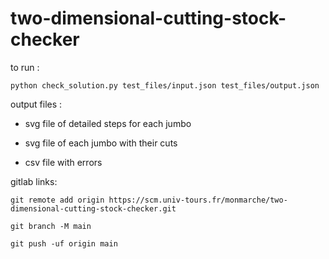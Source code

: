 # two-dimensional-cutting-stock-checker



to run :

    python check_solution.py test_files/input.json test_files/output.json

output files :
    
- svg file of detailed steps for each jumbo
    
- svg file of each jumbo with their cuts
    
- csv file with errors





gitlab links:
   
    git remote add origin https://scm.univ-tours.fr/monmarche/two-dimensional-cutting-stock-checker.git
   
    git branch -M main

    git push -uf origin main